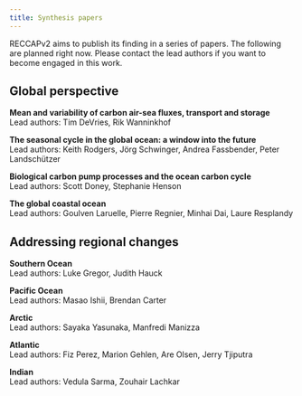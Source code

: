 ```yaml
---
title: Synthesis papers
---
```


RECCAPv2 aims to publish its finding in a series of papers. The following are planned right now. Please contact the lead authors if you want to become engaged in this work.

## Global perspective
**Mean and variability of carbon air-sea fluxes, transport and storage**  
Lead authors: Tim DeVries, Rik Wanninkhof  
  
**The seasonal cycle in the global ocean: a window into the future**  
Lead authors: Keith Rodgers, Jörg Schwinger, Andrea Fassbender, Peter Landschützer 
  
**Biological carbon pump processes and the ocean carbon cycle**  
Lead authors: Scott Doney, Stephanie Henson

**The global coastal ocean**   
Lead authors: Goulven Laruelle, Pierre Regnier, Minhai Dai, Laure Resplandy    

## Addressing regional changes

**Southern Ocean**  
Lead authors: Luke Gregor, Judith Hauck

**Pacific Ocean**  
Lead authors: Masao Ishii, Brendan Carter

**Arctic**  
Lead authors: Sayaka Yasunaka, Manfredi Manizza

**Atlantic**  
Lead authors: Fiz Perez, Marion Gehlen, Are Olsen, Jerry Tjiputra

**Indian**  
Lead authors: Vedula Sarma, Zouhair Lachkar
